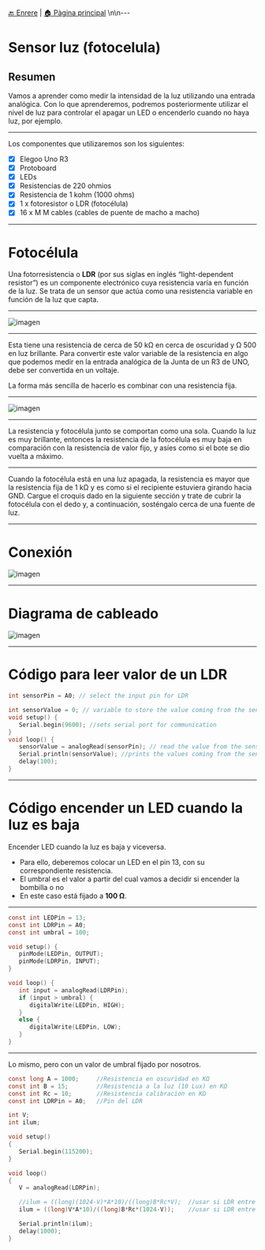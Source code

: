 [🔙 Enrere](../) | [🏠 Pàgina principal](http://danimrprofe.github.io/apuntes/) \n\n---

# Sensor luz (fotocelula)

## Resumen

Vamos a aprender como medir la intensidad de la luz utilizando una entrada analógica. Con lo que aprenderemos, podremos posteriormente utilizar el nivel de luz para controlar el apagar un LED o encenderlo cuando no haya luz, por ejemplo.

---

Los componentes que utilizaremos son los siguientes:

- [x] Elegoo Uno R3
- [x] Protoboard
- [x] LEDs
- [x] Resistencias de 220 ohmios
- [x] Resistencia de 1 kohm (1000 ohms)
- [x] 1 x fotoresistor o LDR (fotocélula)
- [x] 16 x M M cables (cables de puente de macho a macho)

---

# Fotocélula

Una fotorresistencia o **LDR** (por sus siglas en inglés “light-dependent resistor”) es un componente electrónico cuya resistencia varía en función de la luz. Se trata de un sensor que actúa como una resistencia variable en función de la luz que capta.

---

![imagen](media/image124.jpeg)

---

Esta tiene una resistencia de cerca de 50 kΩ en cerca de oscuridad y Ω 500 en luz brillante. Para convertir este valor variable de la resistencia en algo que podemos medir en la entrada analógica de la Junta de un R3 de UNO, debe ser convertida en un voltaje.

La forma más sencilla de hacerlo es combinar con una resistencia fija.

---

![imagen](media/image125.jpeg)

---

La resistencia y fotocélula junto se comportan como una sola. Cuando la luz es muy brillante, entonces la resistencia de la fotocélula es muy baja en comparación con la resistencia de valor fijo, y asíes como si el bote se dio vuelta a máximo.

---

Cuando la fotocélula está en una luz apagada, la resistencia es mayor que la resistencia fija de 1 kΩ y es como si el recipiente estuviera girando hacia GND. Cargue el croquis dado en la siguiente sección y trate de cubrir la fotocélula con el dedo y, a continuación, sosténgalo cerca de una fuente de luz.

---

# Conexión

![imagen](img/2022-10-20-22-13-48.png)

---

# Diagrama de cableado

![imagen](img/2022-10-20-22-14-10.png)

---

# Código para leer valor de un LDR

```c
int sensorPin = A0; // select the input pin for LDR

int sensorValue = 0; // variable to store the value coming from the sensor
void setup() {
   Serial.begin(9600); //sets serial port for communication
}
void loop() {
   sensorValue = analogRead(sensorPin); // read the value from the sensor
   Serial.println(sensorValue); //prints the values coming from the sensor on the screen
   delay(100);
}
```

---

# Código encender un LED cuando la luz es baja

Encender LED cuando la luz es baja y viceversa.

- Para ello, deberemos colocar un LED en el pin 13, con su correspondiente resistencia.
- El umbral es el valor a partir del cual vamos a decidir si encender la bombilla o no
- En este caso está fijado a **100 Ω**.

---

```c
const int LEDPin = 13;
const int LDRPin = A0;
const int umbral = 100;

void setup() {
   pinMode(LEDPin, OUTPUT);
   pinMode(LDRPin, INPUT);
}

void loop() {
   int input = analogRead(LDRPin);
   if (input > umbral) {
      digitalWrite(LEDPin, HIGH);
   }
   else {
      digitalWrite(LEDPin, LOW);
   }
}
```

---

Lo mismo, pero con un valor de umbral fijado por nosotros.

```c
const long A = 1000;     //Resistencia en oscuridad en KΩ
const int B = 15;        //Resistencia a la luz (10 Lux) en KΩ
const int Rc = 10;       //Resistencia calibracion en KΩ
const int LDRPin = A0;   //Pin del LDR

int V;
int ilum;

void setup()
{
   Serial.begin(115200);
}

void loop()
{
   V = analogRead(LDRPin);

   //ilum = ((long)(1024-V)*A*10)/((long)B*Rc*V);  //usar si LDR entre GND y A0
   ilum = ((long)V*A*10)/((long)B*Rc*(1024-V));    //usar si LDR entre A0 y Vcc (como en el esquema anterior)

   Serial.println(ilum);
   delay(1000);
}
```
